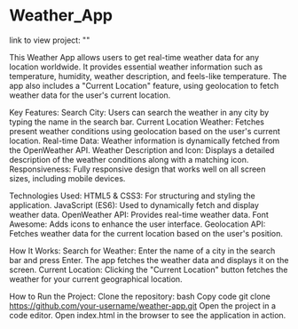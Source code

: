 # Weather_App
link to view project: ""

This Weather App allows users to get real-time weather data for any location worldwide. It provides essential weather information such as temperature, humidity, weather description, and feels-like temperature. The app also includes a "Current Location" feature, using geolocation to fetch weather data for the user's current location.

Key Features:
Search City: Users can search the weather in any city by typing the name in the search bar.
Current Location Weather: Fetches present weather conditions using geolocation based on the user's current location.
Real-time Data: Weather information is dynamically fetched from the OpenWeather API.
Weather Description and Icon: Displays a detailed description of the weather conditions along with a matching icon.
Responsiveness: Fully responsive design that works well on all screen sizes, including mobile devices.

Technologies Used:
HTML5 & CSS3: For structuring and styling the application.
JavaScript (ES6): Used to dynamically fetch and display weather data.
OpenWeather API: Provides real-time weather data.
Font Awesome: Adds icons to enhance the user interface.
Geolocation API: Fetches weather data for the current location based on the user's position.

How It Works:
Search for Weather: Enter the name of a city in the search bar and press Enter. The app fetches the weather data and displays it on the screen.
Current Location: Clicking the "Current Location" button fetches the weather for your current geographical location.

How to Run the Project:
Clone the repository:
bash
Copy code
git clone https://github.com/your-username/weather-app.git
Open the project in a code editor.
Open index.html in the browser to see the application in action.

